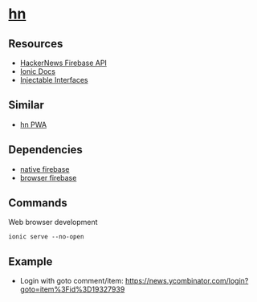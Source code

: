 # [hn](https://github.com/cevaris/hn)


## Resources
- [HackerNews Firebase API](https://github.com/HackerNews/API)
- [Ionic Docs](https://ionicframework.com/docs/)
- [Injectable Interfaces](https://github.com/mgmarlow/Creating-Interfaces-Angular-Services/blob/master/src/app/services/todo-list.service.ts)

## Similar
- [hn PWA](https://github.com/codediodeio/hnpwa-angular5)

## Dependencies
- [native firebase](https://ionicframework.com/docs/native/firebase/)
- [browser firebase](https://github.com/angular/angularfire2)


## Commands

Web browser development

`ionic serve --no-open`


## Example
- Login with goto comment/item: https://news.ycombinator.com/login?goto=item%3Fid%3D19327939